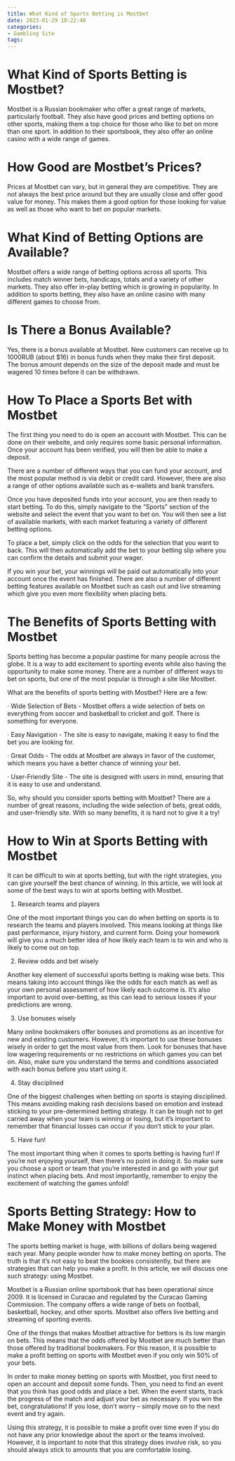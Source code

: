 ```yaml
---
title: What Kind of Sports Betting is Mostbet
date: 2023-01-29 18:22:40
categories:
- Gambling Site
tags:
---
```



#  What Kind of Sports Betting is Mostbet?

Mostbet is a Russian bookmaker who offer a great range of markets, particularly football. They also have good prices and betting options on other sports, making them a top choice for those who like to bet on more than one sport. In addition to their sportsbook, they also offer an online casino with a wide range of games.

# How Good are Mostbet’s Prices?

Prices at Mostbet can vary, but in general they are competitive. They are not always the best price around but they are usually close and offer good value for money. This makes them a good option for those looking for value as well as those who want to bet on popular markets.

# What Kind of Betting Options are Available?

Mostbet offers a wide range of betting options across all sports. This includes match winner bets, handicaps, totals and a variety of other markets. They also offer in-play betting which is growing in popularity. In addition to sports betting, they also have an online casino with many different games to choose from.

# Is There a Bonus Available?

Yes, there is a bonus available at Mostbet. New customers can receive up to 1000RUB (about $16) in bonus funds when they make their first deposit. The bonus amount depends on the size of the deposit made and must be wagered 10 times before it can be withdrawn.

#  How To Place a Sports Bet with Mostbet

The first thing you need to do is open an account with Mostbet. This can be done on their website, and only requires some basic personal information. Once your account has been verified, you will then be able to make a deposit.

There are a number of different ways that you can fund your account, and the most popular method is via debit or credit card. However, there are also a range of other options available such as e-wallets and bank transfers.

Once you have deposited funds into your account, you are then ready to start betting. To do this, simply navigate to the “Sports” section of the website and select the event that you want to bet on. You will then see a list of available markets, with each market featuring a variety of different betting options.

To place a bet, simply click on the odds for the selection that you want to back. This will then automatically add the bet to your betting slip where you can confirm the details and submit your wager.

If you win your bet, your winnings will be paid out automatically into your account once the event has finished. There are also a number of different betting features available on Mostbet such as cash out and live streaming which give you even more flexibility when placing bets.

#  The Benefits of Sports Betting with Mostbet

Sports betting has become a popular pastime for many people across the globe. It is a way to add excitement to sporting events while also having the opportunity to make some money. There are a number of different ways to bet on sports, but one of the most popular is through a site like Mostbet.

What are the benefits of sports betting with Mostbet? Here are a few:

· Wide Selection of Bets - Mostbet offers a wide selection of bets on everything from soccer and basketball to cricket and golf. There is something for everyone.

· Easy Navigation - The site is easy to navigate, making it easy to find the bet you are looking for.

· Great Odds - The odds at Mostbet are always in favor of the customer, which means you have a better chance of winning your bet.

· User-Friendly Site - The site is designed with users in mind, ensuring that it is easy to use and understand.

So, why should you consider sports betting with Mostbet? There are a number of great reasons, including the wide selection of bets, great odds, and user-friendly site. With so many benefits, it is hard not to give it a try!

#  How to Win at Sports Betting with Mostbet

It can be difficult to win at sports betting, but with the right strategies, you can give yourself the best chance of winning. In this article, we will look at some of the best ways to win at sports betting with Mostbet.

1. Research teams and players

One of the most important things you can do when betting on sports is to research the teams and players involved. This means looking at things like past performance, injury history, and current form. Doing your homework will give you a much better idea of how likely each team is to win and who is likely to come out on top.

2. Review odds and bet wisely

Another key element of successful sports betting is making wise bets. This means taking into account things like the odds for each match as well as your own personal assessment of how likely each outcome is. It’s also important to avoid over-betting, as this can lead to serious losses if your predictions are wrong.

3. Use bonuses wisely

Many online bookmakers offer bonuses and promotions as an incentive for new and existing customers. However, it’s important to use these bonuses wisely in order to get the most value from them. Look for bonuses that have low wagering requirements or no restrictions on which games you can bet on. Also, make sure you understand the terms and conditions associated with each bonus before you start using it.

4. Stay disciplined

One of the biggest challenges when betting on sports is staying disciplined. This means avoiding making rash decisions based on emotion and instead sticking to your pre-determined betting strategy. It can be tough not to get carried away when your team is winning or losing, but it’s important to remember that financial losses can occur if you don’t stick to your plan.

5. Have fun!

The most important thing when it comes to sports betting is having fun! If you’re not enjoying yourself, then there’s no point in doing it. So make sure you choose a sport or team that you’re interested in and go with your gut instinct when placing bets. And most importantly, remember to enjoy the excitement of watching the games unfold!

#  Sports Betting Strategy: How to Make Money with Mostbet

The sports betting market is huge, with billions of dollars being wagered each year. Many people wonder how to make money betting on sports. The truth is that it’s not easy to beat the bookies consistently, but there are strategies that can help you make a profit. In this article, we will discuss one such strategy: using Mostbet.

Mostbet is a Russian online sportsbook that has been operational since 2009. It is licensed in Curacao and regulated by the Curacao Gaming Commission. The company offers a wide range of bets on football, basketball, hockey, and other sports. Mostbet also offers live betting and streaming of sporting events.

One of the things that makes Mostbet attractive for bettors is its low margin on bets. This means that the odds offered by Mostbet are much better than those offered by traditional bookmakers. For this reason, it is possible to make a profit betting on sports with Mostbet even if you only win 50% of your bets.

In order to make money betting on sports with Mostbet, you first need to open an account and deposit some funds. Then, you need to find an event that you think has good odds and place a bet. When the event starts, track the progress of the match and adjust your bet as necessary. If you win the bet, congratulations! If you lose, don’t worry – simply move on to the next event and try again.

Using this strategy, it is possible to make a profit over time even if you do not have any prior knowledge about the sport or the teams involved. However, it is important to note that this strategy does involve risk, so you should always stick to amounts that you are comfortable losing.